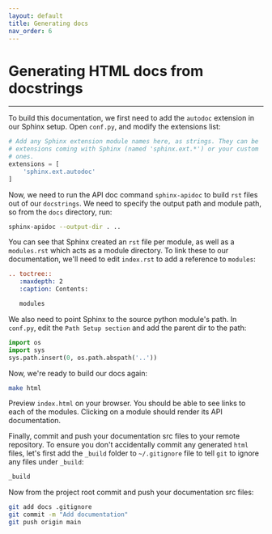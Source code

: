 ```yaml
---
layout: default
title: Generating docs
nav_order: 6
---
```


# Generating HTML docs from docstrings

---

To build this documentation, we first need to add the `autodoc` extension in our Sphinx setup. Open
`conf.py`, and modify the extensions list:

```py
# Add any Sphinx extension module names here, as strings. They can be
# extensions coming with Sphinx (named 'sphinx.ext.*') or your custom
# ones.
extensions = [
    'sphinx.ext.autodoc'
]
```

Now, we need to run the API doc command `sphinx-apidoc` to build `rst` files out of our
`docstrings`. We need to specify the output path and module path, so from the `docs` directory,
run:

```sh
sphinx-apidoc --output-dir . ..
```

You can see that Sphinx created an `rst` file per module, as well as a `modules.rst` which acts as
a module directory. To link these to our documentation, we'll need to edit `index.rst` to add a
reference to `modules`:

```rst
.. toctree::
   :maxdepth: 2
   :caption: Contents:

   modules
```

We also need to point Sphinx to the source python module's path. In `conf.py`, edit the
`Path Setup section` and add the parent dir to the path:

```py
import os
import sys
sys.path.insert(0, os.path.abspath('..'))
```

Now, we're ready to build our docs again:

```sh
make html
```

Preview `index.html` on your browser. You should be able to see links to each of the modules.
Clicking on a module should render its API documentation.

Finally, commit and push your documentation src files to your remote repository. To ensure you
don't accidentally commit any generated `html` files, let's first add the `_build` folder to
`~/.gitignore` file to tell `git` to ignore any files under `_build`:

```sh
_build
```

Now from the project root commit and push your documentation src files:

```sh
git add docs .gitignore
git commit -m "Add documentation"
git push origin main
```
